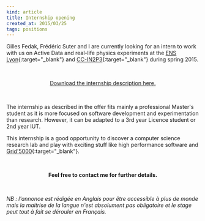 ```yaml
---
kind: article
title: Internship opening
created_at: 2015/03/25
tags: positions
---
```


Gilles Fedak, Frédéric Suter and I are currently looking for an intern to work with us on Active Data and
real-life physics experiments at the
[ENS Lyon](http://www.ens-lyon.eu/ "École Normale Supérieure de Lyon"){:target="_blank"} and
 [CC-IN2P3](http://cc.in2p3.fr/ "Centre de Calcul de l'Institut National de Physique Nucléaire et
de Physique des Particules"){:target="_blank"} during spring 2015.
<!--more-->

<br />
<p style="text-align: center;"><a href="/download/subjects/sujet_ad_gui.pdf">Download the
internship description here.</a></p>
<br />

The internship as described in the offer fits mainly a professional Master's student as it is more focused
on software development and experimentation than research. However, it can be adapted to a 3rd year Licence
student or 2nd year IUT.

This internship is a good opportunity to discover a computer science research lab and play with exciting stuff
like high performance software and
[Grid'5000](http://www.grid5000.fr "The Grid'5000 experimental testbed"){:target="_blank"}.

<br />
<p style="text-align: center; font-weight: bold;">Feel free to contact me for further details.</p>
<br />

*NB : l'annonce est rédigée en Anglais pour être accessible à plus de monde mais la maitrise de la langue n'est
absolument pas obligatoire et le stage peut tout à fait se dérouler en Français.*
